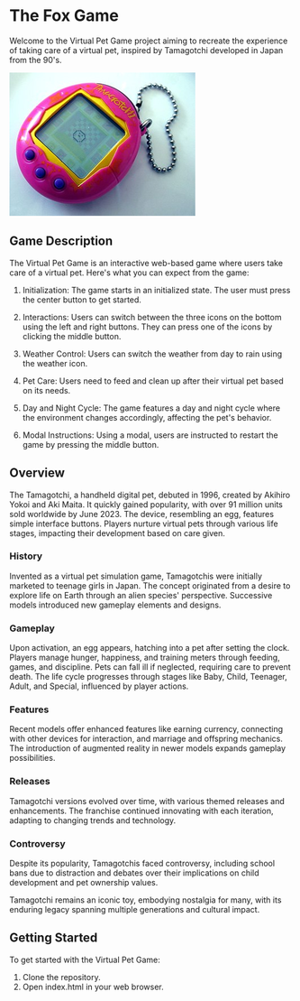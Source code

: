<div class="container">
   <div class="description">
      <h1>The Fox Game</h1>
      <p>Welcome to the Virtual Pet Game project aiming to recreate the experience of taking care of a virtual pet, inspired by Tamagotchi developed in Japan from the 90's.</p>
    </div>
    <!-- <style>
      .container {
      display: flex;
      align-items: center;
    }
    .image {
      flex: 1;
      margin-right: 20px;
    }
    .description {
      flex: 2;
    }
    </style> -->
     <div class="image">
      <img src="./src/img/Tamagotchi.jpeg" alt="Fox Game Image">
    </div>
    
  </div>

## Game Description
  The Virtual Pet Game is an interactive web-based game where users take care of a virtual pet. Here's what you can expect from the game:

  1. Initialization: The game starts in an initialized state. The user must press the center button to get started.

  2. Interactions: Users can switch between the three icons on the bottom using the left and right buttons. They can press one of the icons by clicking the middle button.

  3. Weather Control: Users can switch the weather from day to rain using the weather icon.

  4. Pet Care: Users need to feed and clean up after their virtual pet based on its needs.

  5. Day and Night Cycle: The game features a day and night cycle where the environment changes accordingly, affecting the pet's behavior.

  6. Modal Instructions: Using a modal, users are instructed to restart the game by pressing the middle button.

## Overview
  The Tamagotchi, a handheld digital pet, debuted in 1996, created by Akihiro Yokoi and Aki Maita. It quickly gained popularity, with over 91 million units sold worldwide by June 2023. The device, resembling an egg, features simple interface buttons. Players nurture virtual pets through various life stages, impacting their development based on care given.

### **History**
  Invented as a virtual pet simulation game, Tamagotchis were initially marketed to teenage girls in Japan. The concept originated from a desire to explore life on Earth through an alien species' perspective. Successive models introduced new gameplay elements and designs.

### **Gameplay**
  Upon activation, an egg appears, hatching into a pet after setting the clock. Players manage hunger, happiness, and training meters through feeding, games, and discipline. Pets can fall ill if neglected, requiring care to prevent death. The life cycle progresses through stages like Baby, Child, Teenager, Adult, and Special, influenced by player actions.

### **Features**
  Recent models offer enhanced features like earning currency, connecting with other devices for interaction, and marriage and offspring mechanics. The introduction of augmented reality in newer models expands gameplay possibilities.

### **Releases**
  Tamagotchi versions evolved over time, with various themed releases and enhancements. The franchise continued innovating with each iteration, adapting to changing trends and technology.

### **Controversy**
  Despite its popularity, Tamagotchis faced controversy, including school bans due to distraction and debates over their implications on child development and pet ownership values.

Tamagotchi remains an iconic toy, embodying nostalgia for many, with its enduring legacy spanning multiple generations and cultural impact.

## Getting Started
  To get started with the Virtual Pet Game:
  1. Clone the repository.
  2. Open index.html in your web browser.






